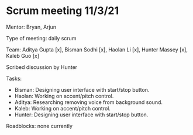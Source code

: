 # Scrum meeting 11/3/21

Mentor: Bryan, Arjun

Type of meeting: daily scrum

Team: Aditya Gupta [x], Bisman Sodhi [x], Haolan Li [x], Hunter Massey [x], Kaleb Guo [x]

Scribed discussion by Hunter

Tasks:
* Bisman: Designing user interface with start/stop button.
* Haolan: Working on accent/pitch control.
* Aditya: Researching removing voice from background sound.
* Kaleb: Working on accent/pitch control.
* Hunter: Designing user interface with start/stop button.

Roadblocks: none currently